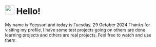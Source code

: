  <h1>
    <img src="https://emojis.slackmojis.com/emojis/images/1643510097/45343/hi.gif?1643510097" width="30"/> 
    Hello!
 </h1>
 <p>
    My name is Yeeyson and today is Tuesday, 29 October 2024
    Thanks for visiting my profile, I have some test projects going on others are done learning projects and others are real projects.
    Feel free to watch and use them.
 </p>